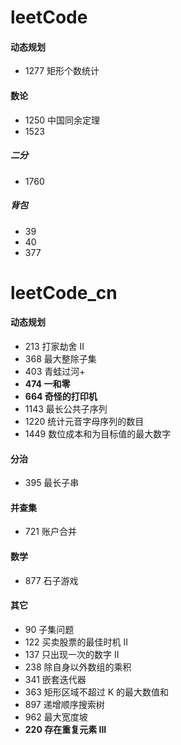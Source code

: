 # leetCode

#### 动态规划

+ 1277 矩形个数统计

#### 数论

+ 1250 中国同余定理
+ 1523

##### 二分

+ 1760

##### 背包

+ 39
+ 40
+ 377

# leetCode_cn

#### 动态规划

+ 213 打家劫舍 II
+ 368 最大整除子集
+ 403 青蛙过河+
+ **474 一和零**
+ **664 奇怪的打印机**
+ 1143 最长公共子序列
+ 1220 统计元音字母序列的数目
+ 1449 数位成本和为目标值的最大数字

#### 分治

+ 395 最长子串

#### 并查集
+ 721 账户合并

#### 数学
+ 877 石子游戏

#### 其它

+ 90 子集问题
+ 122 买卖股票的最佳时机 II
+ 137 只出现一次的数字 II
+ 238 除自身以外数组的乘积
+ 341 嵌套迭代器
+ 363 矩形区域不超过 K 的最大数值和
+ 897 递增顺序搜索树
+ 962 最大宽度坡
+ **220 存在重复元素 III**
